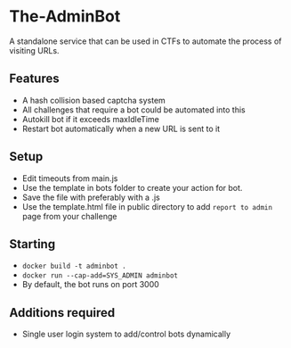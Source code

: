 # The-AdminBot
A standalone service that can be used in CTFs to automate the process of visiting URLs. 


## Features
 - A hash collision based captcha system
 - All challenges that require a bot could be automated into this
 - Autokill bot if it exceeds maxIdleTime
 - Restart bot automatically when a new URL is sent to it


## Setup
 - Edit timeouts from main.js
 - Use the template in bots folder to create your action for bot.
 - Save the file with preferably with a <random string>.js
 - Use the template.html file in public directory to add `report to admin` page from your challenge 


## Starting
 - `docker build -t adminbot .`
 - `docker run --cap-add=SYS_ADMIN adminbot`
 - By default, the bot runs on port 3000


 ## Additions required
 - Single user login system to add/control bots dynamically